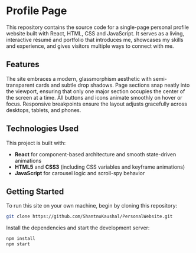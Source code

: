 # Profile Page

This repository contains the source code for a single-page personal profile website built with React, HTML, CSS and JavaScript. It serves as a living, interactive résumé and portfolio that introduces me, showcases my skills and experience, and gives visitors multiple ways to connect with me.

## Features

The site embraces a modern, glassmorphism aesthetic with semi-transparent cards and subtle drop shadows. Page sections snap neatly into the viewport, ensuring that only one major section occupies the center of the screen at a time. All buttons and icons animate smoothly on hover or focus. Responsive breakpoints ensure the layout adjusts gracefully across desktops, tablets, and phones. 

## Technologies Used

This project is built with:
- **React** for component-based architecture and smooth state-driven animations  
- **HTML5** and **CSS3** (including CSS variables and keyframe animations)  
- **JavaScript** for carousel logic and scroll-spy behavior  

## Getting Started

To run this site on your own machine, begin by cloning this repository:

```bash
git clone https://github.com/ShantnuKaushal/PersonalWebsite.git
```
Install the dependencies and start the development server:
```bash
npm install
npm start
```
